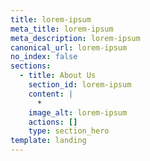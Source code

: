 ```yaml
---
title: lorem-ipsum
meta_title: lorem-ipsum
meta_description: lorem-ipsum
canonical_url: lorem-ipsum
no_index: false
sections:
  - title: About Us
    section_id: lorem-ipsum
    content: |
      *
    image_alt: lorem-ipsum
    actions: []
    type: section_hero
template: landing
---
```

